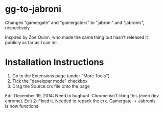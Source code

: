 gg-to-jabroni
=============

Changes "gamergate" and "gamergaters" to "jabroni" and "jabronis", respectively

Inspired by Zoe Quinn, who made the same thing but hasn't released it publicly as far as I can tell.

Installation Instructions
=========================
1) Go to the Extensions page (under "More Tools")  
2) Tick the "developer mode" checkbox  
3) Drag the Source.crx file onto the page  

Edit December 19, 2014: Need to bughunt. Chrome isn't liking this (even dev chrome).
Edit 2: Fixed it. Needed to repack the crx. Gamergate -> Jabronis is now functional